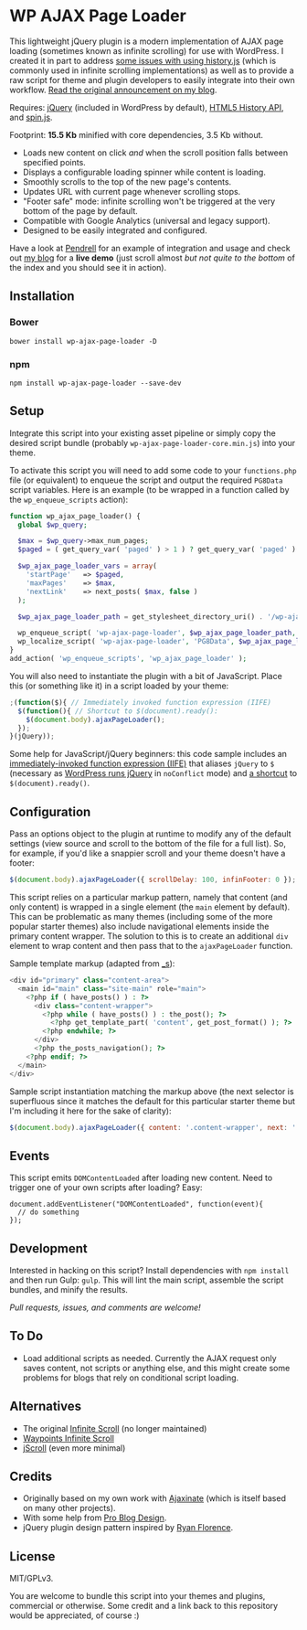 # WP AJAX Page Loader

This lightweight jQuery plugin is a modern implementation of AJAX page loading (sometimes known as infinite scrolling) for use with WordPress. I created it in part to address [some issues with using history.js](https://stackoverflow.com/questions/11230581/is-there-an-alternative-to-history-js) (which is commonly used in infinite scrolling implementations) as well as to provide a raw script for theme and plugin developers to easily integrate into their own workflow. [Read the original announcement on my blog](http://synapticism.com/dev/an-ajax-page-loading-script-for-wordpress/).

Requires: [jQuery](https://jquery.com/) (included in WordPress by default), [HTML5 History API](https://github.com/devote/HTML5-History-API), and [spin.js](https://github.com/fgnass/spin.js).

Footprint: **15.5 Kb** minified with core dependencies, 3.5 Kb without.

* Loads new content on click *and* when the scroll position falls between specified points.
* Displays a configurable loading spinner while content is loading.
* Smoothly scrolls to the top of the new page's contents.
* Updates URL with current page whenever scrolling stops.
* "Footer safe" mode: infinite scrolling won't be triggered at the very bottom of the page by default.
* Compatible with Google Analytics (universal and legacy support).
* Designed to be easily integrated and configured.

Have a look at [Pendrell](https://github.com/synapticism/pendrell) for an example of integration and usage and check out [my blog](http://synapticism.com) for a **live demo** (just scroll almost *but not quite to the bottom* of the index and you should see it in action).



## Installation

### Bower

`bower install wp-ajax-page-loader -D`

### npm

`npm install wp-ajax-page-loader --save-dev`



## Setup

Integrate this script into your existing asset pipeline or simply copy the desired script bundle (probably `wp-ajax-page-loader-core.min.js`) into your theme.

To activate this script you will need to add some code to your `functions.php` file (or equivalent) to enqueue the script and output the required `PG8Data` script variables. Here is an example (to be wrapped in a function called by the `wp_enqueue_scripts` action):

```php
function wp_ajax_page_loader() {
  global $wp_query;

  $max = $wp_query->max_num_pages;
  $paged = ( get_query_var( 'paged' ) > 1 ) ? get_query_var( 'paged' ) : 1;

  $wp_ajax_page_loader_vars = array(
    'startPage'   => $paged,
    'maxPages'    => $max,
    'nextLink'    => next_posts( $max, false )
  );

  $wp_ajax_page_loader_path = get_stylesheet_directory_uri() . '/wp-ajax-page-loader-core.min.js';

  wp_enqueue_script( 'wp-ajax-page-loader', $wp_ajax_page_loader_path, array( 'jquery' ), filemtime( $wp_ajax_page_loader_path ), true );
  wp_localize_script( 'wp-ajax-page-loader', 'PG8Data', $wp_ajax_page_loader_vars );
}
add_action( 'wp_enqueue_scripts', 'wp_ajax_page_loader' );
```

You will also need to instantiate the plugin with a bit of JavaScript. Place this (or something like it) in a script loaded by your theme:

```javascript
;(function($){ // Immediately invoked function expression (IIFE)
  $(function(){ // Shortcut to $(document).ready():
    $(document.body).ajaxPageLoader();
  });
}(jQuery));
```

Some help for JavaScript/jQuery beginners: this code sample includes an [immediately-invoked function expression (IIFE)](http://benalman.com/news/2010/11/immediately-invoked-function-expression/) that aliases `jQuery` to `$` (necessary as [WordPress runs jQuery](https://api.jquery.com/jquery.noconflict/) in `noConflict` mode) and [a shortcut](https://learn.jquery.com/using-jquery-core/document-ready/) to `$(document).ready()`.



## Configuration

Pass an options object to the plugin at runtime to modify any of the default settings (view source and scroll to the bottom of the file for a full list). So, for example, if you'd like a snappier scroll and your theme doesn't have a footer:

```javascript
$(document.body).ajaxPageLoader({ scrollDelay: 100, infinFooter: 0 });
```

This script relies on a particular markup pattern, namely that content (and only content) is wrapped in a single element (the `main` element by default). This can be problematic as many themes (including some of the more popular starter themes) also include navigational elements inside the primary content wrapper. The solution to this is to create an additional `div` element to wrap content and then pass that to the `ajaxPageLoader` function.

Sample template markup (adapted from [_s](https://github.com/Automattic/_s)):

```php
<div id="primary" class="content-area">
  <main id="main" class="site-main" role="main">
    <?php if ( have_posts() ) : ?>
      <div class="content-wrapper">
        <?php while ( have_posts() ) : the_post(); ?>
          <?php get_template_part( 'content', get_post_format() ); ?>
        <?php endwhile; ?>
      </div>
      <?php the_posts_navigation(); ?>
    <?php endif; ?>
  </main>
</div>
```

Sample script instantiation matching the markup above (the next selector is superfluous since it matches the default for this particular starter theme but I'm including it here for the sake of clarity):

```javascript
$(document.body).ajaxPageLoader({ content: '.content-wrapper', next: '.nav-next' });
```



## Events

This script emits `DOMContentLoaded` after loading new content. Need to trigger one of your own scripts after loading? Easy:

```
document.addEventListener("DOMContentLoaded", function(event){
  // do something
});
```



## Development

Interested in hacking on this script? Install dependencies with `npm install` and then run Gulp: `gulp`. This will lint the main script, assemble the script bundles, and minify the results.

*Pull requests, issues, and comments are welcome!*



## To Do

* Load additional scripts as needed. Currently the AJAX request only saves content, not scripts or anything else, and this might create some problems for blogs that rely on conditional script loading.



## Alternatives

* The original [Infinite Scroll](https://github.com/infinite-scroll/infinite-scroll) (no longer maintained)
* [Waypoints Infinite Scroll](http://imakewebthings.com/waypoints/shortcuts/infinite-scroll/)
* [jScroll](https://github.com/pklauzinski/jscroll) (even more minimal)



## Credits

* Originally based on my own work with [Ajaxinate](https://github.com/synapticism/ajaxinate) (which is itself based on many other projects).
* With some help from [Pro Blog Design](http://www.problogdesign.com/wordpress/load-next-wordpress-posts-with-ajax/).
* jQuery plugin design pattern inspired by [Ryan Florence](http://ryanflorence.com/authoring-jquery-plugins-with-object-oriented-javascript/).



## License

MIT/GPLv3.

You are welcome to bundle this script into your themes and plugins, commercial or otherwise. Some credit and a link back to this repository would be appreciated, of course :)
